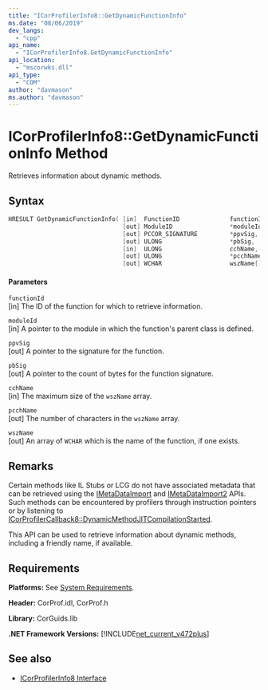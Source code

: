 ```yaml
---
title: "ICorProfilerInfo8::GetDynamicFunctionInfo"
ms.date: "08/06/2019"
dev_langs:
  - "cpp"
api_name:
  - "ICorProfilerInfo8.GetDynamicFunctionInfo"
api_location:
  - "mscorwks.dll"
api_type:
  - "COM"
author: "davmason"
ms.author: "davmason"
---
```

# ICorProfilerInfo8::GetDynamicFunctionInfo Method

Retrieves information about dynamic methods.

## Syntax

```cpp
HRESULT GetDynamicFunctionInfo( [in]  FunctionID              functionId,
                                [out] ModuleID                *moduleId,
                                [out] PCCOR_SIGNATURE         *ppvSig,
                                [out] ULONG                   *pbSig,
                                [in]  ULONG                   cchName,
                                [out] ULONG                   *pcchName,
                                [out] WCHAR                   wszName[]);
```

#### Parameters

`functionId` \
[in] The ID of the function for which to retrieve information.

`moduleId` \
[in] A pointer to the module in which the function's parent class is defined.

`ppvSig` \
[out] A pointer to the signature for the function.

`pbSig` \
[out] A pointer to the count of bytes for the function signature.

`cchName` \
[in] The maximum size of the `wszName` array.

`pcchName` \
[out] The number of characters in the `wszName` array.

`wszName` \
[out] An array of `WCHAR` which is the name of the function, if one exists.

## Remarks

Certain methods like IL Stubs or LCG do not have associated metadata that can be retrieved using the [IMetaDataImport](../metadata/imetadataimport-interface.md) and [IMetaDataImport2](../metadata/imetadataimport2-interface.md) APIs. Such methods can be encountered by profilers through instruction pointers or by listening to [ICorProfilerCallback8::DynamicMethodJITCompilationStarted](icorprofilercallback8-dynamicmethodjitcompilationstarted-method.md).

This API can be used to retrieve information about dynamic methods, including a friendly name, if available.

## Requirements

**Platforms:** See [System Requirements](../../../../docs/framework/get-started/system-requirements.md).

**Header:** CorProf.idl, CorProf.h

**Library:** CorGuids.lib

**.NET Framework Versions:** [!INCLUDE[net_current_v472plus](../../../../includes/net-current-v472plus.md)]

## See also

- [ICorProfilerInfo8 Interface](../../../../docs/framework/unmanaged-api/profiling/icorprofilerinfo8-interface.md)
